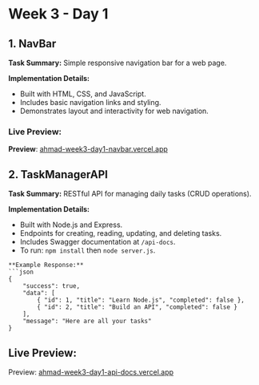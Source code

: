 # Week 3 - Day 1

## 1. NavBar
**Task Summary:**
Simple responsive navigation bar for a web page.

**Implementation Details:**
- Built with HTML, CSS, and JavaScript.
- Includes basic navigation links and styling.
- Demonstrates layout and interactivity for web navigation.

### Live Preview:
**Preview**: [ahmad-week3-day1-navbar.vercel.app](https://ahmad-week3-day1-navbar.vercel.app/)

## 2. TaskManagerAPI
**Task Summary:**
RESTful API for managing daily tasks (CRUD operations).

**Implementation Details:**
- Built with Node.js and Express.
- Endpoints for creating, reading, updating, and deleting tasks.
- Includes Swagger documentation at `/api-docs`.
- To run: `npm install` then `node server.js`.
```
**Example Response:**
```json
{
	"success": true,
	"data": [
		{ "id": 1, "title": "Learn Node.js", "completed": false },
		{ "id": 2, "title": "Build an API", "completed": false }
	],
	"message": "Here are all your tasks"
}
```

## Live Preview:
Preview: [ahmad-week3-day1-api-docs.vercel.app](https://ahmad-week3-day1-api-docs.vercel.app/api-docs)
